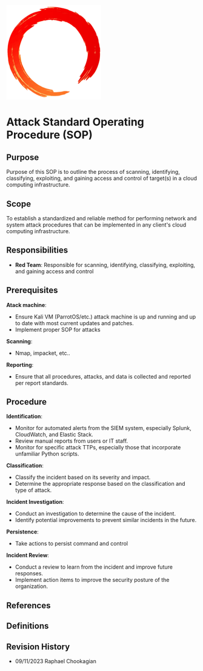 <img src="./assets/ring.png" width="250">

# Attack Standard Operating Procedure (SOP)

## Purpose

Purpose of this SOP is to outline the process of scanning, identifying, classifying, exploiting, and gaining access and control of target(s) in a cloud computing infrastructure.

## Scope

To establish a standardized and reliable method for performing network and system attack procedures that can be implemented in any client's cloud computing infrastructure.

## Responsibilities

* **Red Team**: Responsible for scanning, identifying, classifying, exploiting, and gaining access and control

## Prerequisites

**Atack machine**:

* Ensure Kali VM (ParrotOS/etc.) attack machine is up and running and up to date with most current updates and patches.
* Implement proper SOP for attacks

**Scanning**:

* Nmap, impacket, etc..

**Reporting**:

* Ensure that all procedures, attacks, and data is collected and reported per report standards.

## Procedure

**Identification**:

* Monitor for automated alerts from the SIEM system, especially Splunk, CloudWatch, and Elastic Stack.
* Review manual reports from users or IT staff.
* Monitor for specific attack TTPs, especially those that incorporate unfamiliar Python scripts.

**Classification**:

* Classify the incident based on its severity and impact.
* Determine the appropriate response based on the classification and type of attack.

**Incident Investigation**:

* Conduct an investigation to determine the cause of the incident.
* Identify potential improvements to prevent similar incidents in the future.

**Persistence**:

* Take actions to persist command and control

**Incident Review**:

* Conduct a review to learn from the incident and improve future responses.
* Implement action items to improve the security posture of the organization.

## References

## Definitions

## Revision History

* 09/11/2023 Raphael Chookagian

